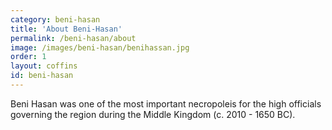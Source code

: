 ```yaml
---
category: beni-hasan
title: 'About Beni-Hasan'
permalink: /beni-hasan/about
image: /images/beni-hasan/benihassan.jpg
order: 1
layout: coffins
id: beni-hasan
---
```


Beni Hasan was one of the most important necropoleis for the high officials governing the region during the Middle Kingdom (c. 2010 - 1650 BC).
